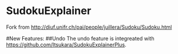 # SudokuExplainer
Fork from http://diuf.unifr.ch/pai/people/juillera/Sudoku/Sudoku.html

#New Features:
##Undo
The undo feature is integreated with https://github.com/Itsukara/SudokuExplainerPlus.
